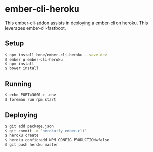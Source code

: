 # ember-cli-heroku

This ember-cli-addon assists in deploying a ember-cli on heroku. This leverages [ember-cli-fastboot](https://github.com/tildeio/ember-cli-fastboot).

## Setup

```sh
$ npm install hone/ember-cli-heroku --save-dev
$ ember g ember-cli-heroku
$ npm install
$ bower install
```

## Running

```sh
$ echo PORT=3000 > .env
$ foreman run npm start
```

## Deploying

```sh
$ git add package.json
$ git commit -m "herokuify ember-cli"
$ heroku create
$ heroku config:add NPM_CONFIG_PRODUCTION=false
$ git push heroku master
```
